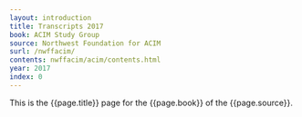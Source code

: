 ```yaml
---
layout: introduction
title: Transcripts 2017
book: ACIM Study Group
source: Northwest Foundation for ACIM
surl: /nwffacim/
contents: nwffacim/acim/contents.html
year: 2017
index: 0
---
```


This is the {{page.title}} page for the {{page.book}} of the
{{page.source}}.

